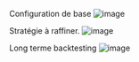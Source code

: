 Configuration de base
![image](https://github.com/user-attachments/assets/39658309-73dc-40b3-b2be-460d7aae5ec7)




Stratégie à raffiner.
![image](https://github.com/user-attachments/assets/6645e41d-7b2c-4579-8963-d668720950f3)

Long terme backtesting
![image](https://github.com/user-attachments/assets/db65284c-b9f8-477f-ba47-9f8e028220de)

